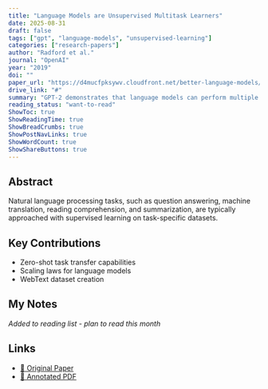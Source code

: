 ```yaml
---
title: "Language Models are Unsupervised Multitask Learners"
date: 2025-08-31
draft: false
tags: ["gpt", "language-models", "unsupervised-learning"]
categories: ["research-papers"]
author: "Radford et al."
journal: "OpenAI"
year: "2019"
doi: ""
paper_url: "https://d4mucfpksywv.cloudfront.net/better-language-models/language_models_are_unsupervised_multitask_learners.pdf"
drive_link: "#"
summary: "GPT-2 demonstrates that language models can perform multiple tasks without explicit supervision when trained at sufficient scale."
reading_status: "want-to-read"
ShowToc: true
ShowReadingTime: true
ShowBreadCrumbs: true
ShowPostNavLinks: true
ShowWordCount: true
ShowShareButtons: true
---
```


## Abstract

Natural language processing tasks, such as question answering, machine translation, reading comprehension, and summarization, are typically approached with supervised learning on task-specific datasets.

## Key Contributions

- Zero-shot task transfer capabilities
- Scaling laws for language models
- WebText dataset creation

## My Notes

*Added to reading list - plan to read this month*

## Links

- [📄 Original Paper](https://d4mucfpksywv.cloudfront.net/better-language-models/language_models_are_unsupervised_multitask_learners.pdf)
- [📝 Annotated PDF](#)